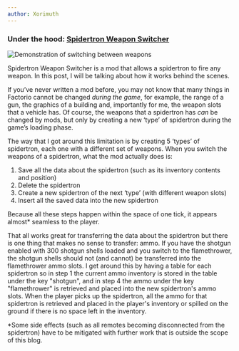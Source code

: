 ```yaml
---
author: Xorimuth
---
```


### Under the hood: [Spidertron Weapon Switcher](https://mods.factorio.com/SpidertronWeaponSwitcher)

![Demonstration of switching between weapons](https://github.com/Xorimuth/Alt-F4/blob/master/submissions/SpidertronWeaponSwitcher/SWS-demo-gif.gif?raw=true)

Spidertron Weapon Switcher is a mod that allows a spidertron to fire any weapon. In this post, I will be talking about how it works behind the scenes.

If you’ve never written a mod before, you may not know that many things in Factorio cannot be changed _during the game_, for example, the range of a gun, the graphics of a building and, importantly for me, the weapon slots that a vehicle has. Of course, the weapons that a spidertron has _can_ be changed by mods, but only by creating a new ‘type’ of spidertron during the game’s loading phase.

The way that I got around this limitation is by creating 5 ‘types’ of spidertron, each one with a different set of weapons. When you switch the weapons of a spidertron, what the mod actually does is:

1) Save all the data about the spidertron (such as its inventory contents and position)
2) Delete the spidertron
3) Create a new spidertron of the next ‘type’ (with different weapon slots)
4) Insert all the saved data into the new spidertron

Because all these steps happen within the space of one tick, it appears almost* seamless to the player.

That all works great for transferring the data about the spidertron but there is one thing that makes no sense to transfer: ammo. If you have the shotgun enabled with 300 shotgun shells loaded and you switch to the flamethrower, the shotgun shells should not (and cannot) be transferred into the flamethrower ammo slots. I get around this by having a table for each spidertron so in step 1 the current ammo inventory is stored in the table under the key "shotgun", and in step 4 the ammo under the key "flamethrower" is retrieved and placed into the new spidertron's ammo slots. When the player picks up the spidertron, all the ammo for that spidertron is retrieved and placed in the player's inventory or spilled on the ground if there is no space left in the inventory.

*Some side effects (such as all remotes becoming disconnected from the spidertron) have to be mitigated with further work that is outside the scope of this blog.
